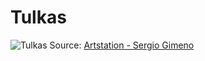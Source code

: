 # Tulkas

![Tulkas](https://cdnb.artstation.com/p/assets/images/images/015/219/955/large/sergio-gimeno-angeinor-detalle-tulkas-copia.jpg)
Source: [Artstation - Sergio Gimeno](https://www.artstation.com/artwork/JlwQXR)
